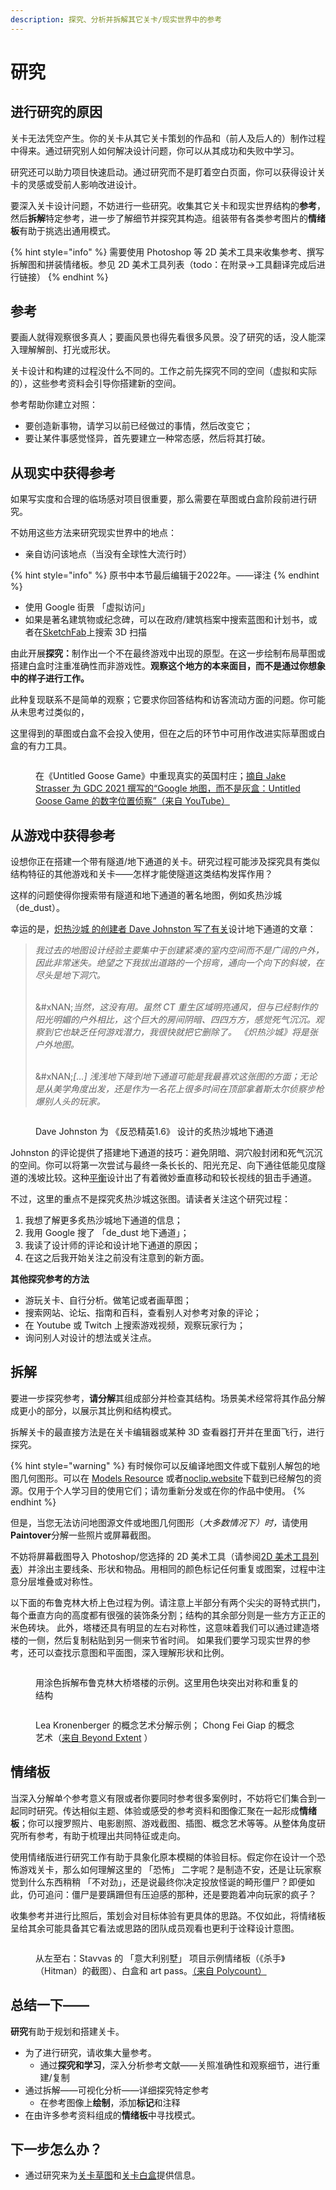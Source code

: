 ```yaml
---
description: 探究、分析并拆解其它关卡/现实世界中的参考
---
```


# 研究

## 进行研究的原因

关卡无法凭空产生。你的关卡从其它关卡策划的作品和（前人及后人的）制作过程中得来。通过研究别人如何解决设计问题，你可以从其成功和失败中学习。

研究还可以助力项目快速启动。通过研究而不是盯着空白页面，你可以获得设计关卡的灵感或受前人影响改进设计。

要深入关卡设计问题，不妨进行一些研究。收集其它关卡和现实世界结构的**参考**，然后**拆解**特定参考，进一步了解细节并探究其构造。组装带有各类参考图片的**情绪板**有助于挑选出通用模式。

{% hint style="info" %}
需要使用 Photoshop 等 2D 美术工具来收集参考、撰写拆解图和拼装情绪板。参见 2D 美术工具列表（todo：在附录->工具翻译完成后进行链接）
{% endhint %}

## 参考

要画人就得观察很多真人；要画风景也得先看很多风景。没了研究的话，没人能深入理解解剖、打光或形状。

关卡设计和构建的过程没什么不同的。工作之前先探究不同的空间（虚拟和实际的），这些参考资料会引导你搭建新的空间。

参考帮助你建立对照：

* 要创造新事物，请学习以前已经做过的事情，然后改变它；&#x20;
* 要让某件事感觉怪异，首先要建立一种常态感，然后将其打破。

## 从现实中获得参考

如果写实度和合理的临场感对项目很重要，那么需要在草图或白盒阶段前进行研究。

不妨用这些方法来研究现实世界中的地点：

* 亲自访问该地点（当没有全球性大流行时）

{% hint style="info" %}
原书中本节最后编辑于2022年。——译注
{% endhint %}

* 使用  Google 街景 「虚拟访问」
* 如果是著名建筑物或纪念碑，可以在政府/建筑档案中搜索蓝图和计划书，或者在[SketchFab](https://sketchfab.com/)上搜索 3D 扫描

由此开展**探究：**&#x5236;作出一个不在最终游戏中出现的原型。在这一步绘制布局草图或搭建白盒时注重准确性而非游戏性。**观察这个地方的本来面目，而不是通过你想象中的样子进行工作。**

此种复现联系不是简单的观察；它要求你回答结构和访客流动方面的问题。你可能从未思考过类似的，

这里得到的草图或白盒不会投入使用，但在之后的环节中可用作改进实际草图或白盒的有力工具。

<figure><img src="../../.gitbook/assets/image (29).png" alt=""><figcaption><p>在《Untitled Goose Game》中重现真实的英国村庄；<a href="https://www.youtube.com/watch?v=cCsMz5tUXmc">摘自 Jake Strasser 为 GDC 2021 撰写的“Google 地图，而不是灰盒：Untitled Goose Game 的数字位置侦察”（来自 YouTube）</a></p></figcaption></figure>

## 从游戏中获得参考

设想你正在搭建一个带有隧道/地下通道的关卡。研究过程可能涉及探究具有类似结构特征的其他游戏和关卡——怎样才能使隧道这类结构发挥作用？

这样的问题使得你搜索带有隧道和地下通道的著名地图，例如炙热沙城（de\_dust）。

幸运的是，[炽热沙城 的创建者 Dave Johnston 写了有关](https://www.johnsto.co.uk/design/making-dust/)设计地下通道的文章：

> _我过去的地图设计经验主要集中于创建紧凑的室内空间而不是广阔的户外，因此非常迷失。绝望之下我拔出道路的一个拐弯，通向一个向下的斜坡，在尽头是地下洞穴。_
>
> \
> &#xNAN;_&#x5F53;然，这没有用。虽然 CT 重生区域明亮通风，但与已经制作的阳光明媚的户外相比，这个巨大的房间阴暗、四四方方，感觉死气沉沉。观察到它也缺乏任何游戏潜力，我很快就把它删除了。 《炽热沙城》将是张户外地图。_
>
> \
> &#xNAN;_\[...] 浅浅地下降到地下通道可能是我最喜欢这张图的方面；无论是从美学角度出发，还是作为一名花上很多时间在顶部拿着斯太尔侦察步枪爆别人头的玩家。_

<figure><img src="../../.gitbook/assets/image (30).png" alt=""><figcaption><p>Dave Johnston 为 《反恐精英1.6》 设计的炙热沙城地下通道</p></figcaption></figure>

Johnston 的评论提供了搭建地下通道的技巧：避免阴暗、洞穴般封闭和死气沉沉的空间。你可以将第一次尝试与最终一条长长的、阳光充足、向下通往低能见度隧道的浅坡比较。这种[平衡](../combat/map_balance.md)设计出了有着微妙垂直移动和较长视线的狙击手通道。

不过，这里的重点不是探究炙热沙城这张图。请读者关注这个研究过程：

1. 我想了解更多炙热沙城地下通道的信息；
2. 我用 Google 搜了 「de\_dust 地下通道」；
3. 我读了设计师的评论和设计地下通道的原因；
4. 在这之后我开始关注之前没有注意到的新方面。

**其他探究参考的方法**

* 游玩关卡、自行分析。做笔记或者画草图；
* 搜索网站、论坛、指南和百科，查看别人对参考对象的评论；
* 在 Youtube 或 Twitch 上搜索游戏视频，观察玩家行为；
* 询问别人对设计的想法或关注点。

## 拆解

要进一步探究参考，**请分解**其组成部分并检查其结构。场景美术经常将其作品分解成更小的部分，以展示其比例和结构模式。

拆解关卡的最直接方法是在关卡编辑器或某种 3D 查看器打开并在里面飞行，进行探究。

{% hint style="warning" %}
有时候你可以反编译地图文件或下载别人解包的地图几何图形。可以在 [Models Resource](https://www.models-resource.com/) 或者[noclip.website](https://noclip.website/)下载到已经解包的资源。仅用于个人学习目的使用它们；请勿重新分发或在你的作品中使用。
{% endhint %}

但是，当您无法访问地图源文件或地图几何图形（_大多数情况下）时，_&#x8BF7;使用**Paintover**分解一些照片或屏幕截图。

不妨将屏幕截图导入 Photoshop/您选择的 2D 美术工具（请参阅[2D 美术工具列表](https://book.leveldesignbook.com/appendix/tools#2d-art-tools)）并涂出主要线条、形状和物品。用相同的颜色标记任何重复或图案，过程中注意分层堆叠或对称性。

以下面的布鲁克林大桥上色过程为例。请注意上半部分有两个尖尖的哥特式拱门，每个垂直方向的高度都有很强的装饰条分割；结构的其余部分则是一些方方正正的米色砖块。 此外，塔楼还具有明显的左右对称性，这意味着我们可以通过建造塔楼的一侧，然后复制粘贴到另一侧来节省时间。 如果我们要学习现实世界的参考，还可以查找示意图和平面图，深入理解形状和比例。

<figure><img src="../../.gitbook/assets/image (31).png" alt=""><figcaption><p>用涂色拆解布鲁克林大桥塔楼的示例。这里用色块突出对称和重复的结构</p></figcaption></figure>

<figure><img src="../../.gitbook/assets/image (32).png" alt=""><figcaption><p>Lea Kronenberger 的概念艺术分解示例； Chong Fei Giap 的概念艺术（<a href="https://www.beyondextent.com/articles/balancing-modularity-and-uniqueness-in-environment-art">来自 Beyond Extent</a> ）</p></figcaption></figure>

## 情绪板

当深入分解单个参考意义有限或者你要同时参考很多案例时，不妨将它们集合到一起同时研究。传达相似主题、体验或感受的参考资料和图像汇聚在一起形成**情绪板**；你可以搜罗照片、电影剧照、游戏截图、插图、概念艺术等等。从整体角度研究所有参考，有助于梳理出共同特征或走向。

使用情绪版进行研究工作有助于具象化原本模糊的体验目标。假定你在设计一个恐怖游戏关卡，那么如何理解这里的 「恐怖」 二字呢？是制造不安，还是让玩家察觉到什么东西稍稍 「不对劲」，还是说最终你决定投放怪诞的畸形僵尸？即便如此，仍可追问：僵尸是要蹒跚但有压迫感的那种，还是要跑着冲向玩家的疯子？

收集参考并进行比照后，策划会对目标体验有更具体的思路。不仅如此，将情绪板呈给其余可能具备其它看法或思路的团队成员观看也更利于诠释设计意图。

<figure><img src="../../.gitbook/assets/image (33).png" alt=""><figcaption><p>从左至右：Stavvas 的 「意大利别墅」 项目示例情绪板（《杀手》（Hitman）的截图）、白盒和 art pass。<a href="https://polycount.com/discussion/171905/ue4-italian-villa-environment">（来自 Polycount）</a></p></figcaption></figure>

## 总结一下——

**研究**有助于规划和搭建关卡。

* 为了进行研究，请收集大量参考。
  * 通过**探究和学习**，深入分析参考文献——关照准确性和观察细节，进行重建/复制
* 通过拆解——可视化分析——详细探究特定参考
  * 在参考图像上**绘制**，添加**标记**和注释
* 在由许多参考资料组成的**情绪板**中寻找模式。

## 下一步怎么办？

* 通过研究来为[关卡草图](../layout/)和[关卡白盒](../blockout/)提供信息。
